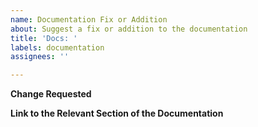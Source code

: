 ```yaml
---
name: Documentation Fix or Addition
about: Suggest a fix or addition to the documentation
title: 'Docs: '
labels: documentation
assignees: ''

---
```


**Change Requested**
<!-- What should to be added / fixed -->

**Link to the Relevant Section of the Documentation**
<!-- insert here -->
